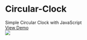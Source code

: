 # Circular-Clock
Simple Circular Clock with JavaScript <br>
<a href="https://codepen.io/AbolfazlAbbasi7/pen/LYrQzXe">View Demo</a> <br>
<img src="https://shots.codepen.io/AbolfazlAbbasi7/pen/LYrQzXe-800.jpg?version=1669105981" style="width=200px; height=auto; border-radius=10px"/>
